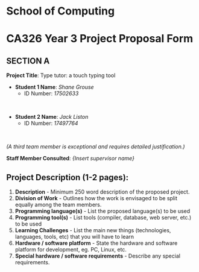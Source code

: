 # School of Computing
# CA326 Year 3 Project Proposal Form

## SECTION A

**Project Title**: Type tutor: a touch typing tool

- **Student 1 Name**: *Shane Grouse*
    - ID Number: *17502633*
<br>

- **Student 2 Name**: *Jack Liston*
    - ID Number: *17497764*
<br>


*(A third team member is exceptional and requires detailed justification.)*


**Staff Member Consulted**: *{Insert supervisor name}* 

## Project Description (1-2 pages):
1. **Description** - Minimum  250 word description of the proposed project.
1. **Division of Work** - Outlines how the work is envisaged to be split equally among the team members.
1. **Programming language(s)** - List the proposed language(s) to be used
1. **Programming tool(s)** - List tools (compiler, database, web server, etc.) to be used
1. **Learning Challenges** - List the main new things (technologies, languages, tools, etc) that you will have to learn
1. **Hardware / software platform** - State the hardware and software platform for development, eg. PC, Linux, etc.
1. **Special hardware / software requirements** - Describe any special requirements.